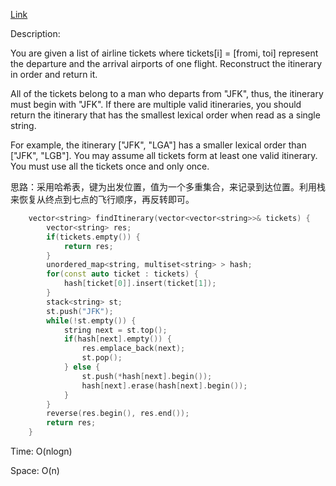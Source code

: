 [Link](https://leetcode.cn/problems/reconstruct-itinerary/description/)

Description:

You are given a list of airline tickets where tickets[i] = [fromi, toi] represent the departure and the arrival airports of one flight. Reconstruct the itinerary in order and return it.

All of the tickets belong to a man who departs from "JFK", thus, the itinerary must begin with "JFK". If there are multiple valid itineraries, you should return the itinerary that has the smallest lexical order when read as a single string.

For example, the itinerary ["JFK", "LGA"] has a smaller lexical order than ["JFK", "LGB"].
You may assume all tickets form at least one valid itinerary. You must use all the tickets once and only once.

思路：采用哈希表，键为出发位置，值为一个多重集合，来记录到达位置。利用栈来恢复从终点到七点的飞行顺序，再反转即可。

```c++
    vector<string> findItinerary(vector<vector<string>>& tickets) {
        vector<string> res;
        if(tickets.empty()) {
            return res;
        }
        unordered_map<string, multiset<string> > hash;
        for(const auto ticket : tickets) {
            hash[ticket[0]].insert(ticket[1]);
        }
        stack<string> st;
        st.push("JFK");
        while(!st.empty()) {
            string next = st.top();
            if(hash[next].empty()) {
                res.emplace_back(next);
                st.pop();
            } else {
                st.push(*hash[next].begin());
                hash[next].erase(hash[next].begin());
            }
        }
        reverse(res.begin(), res.end());
        return res;
    }
```

Time: O(nlogn)

Space: O(n)
